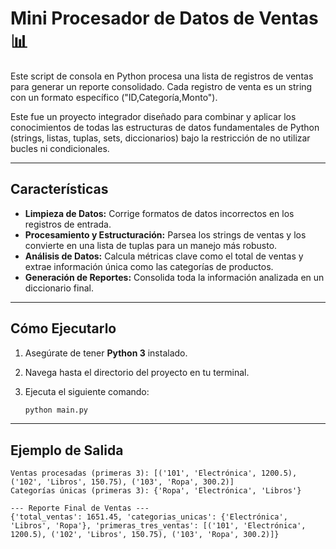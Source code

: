 # Mini Procesador de Datos de Ventas 📊

Este script de consola en Python procesa una lista de registros de ventas para generar un reporte consolidado. Cada registro de venta es un string con un formato específico ("ID,Categoría,Monto").

Este fue un proyecto integrador diseñado para combinar y aplicar los conocimientos de todas las estructuras de datos fundamentales de Python (strings, listas, tuplas, sets, diccionarios) bajo la restricción de no utilizar bucles ni condicionales.

---
## Características

* **Limpieza de Datos:** Corrige formatos de datos incorrectos en los registros de entrada.
* **Procesamiento y Estructuración:** Parsea los strings de ventas y los convierte en una lista de tuplas para un manejo más robusto.
* **Análisis de Datos:** Calcula métricas clave como el total de ventas y extrae información única como las categorías de productos.
* **Generación de Reportes:** Consolida toda la información analizada en un diccionario final.

---
## Cómo Ejecutarlo

1.  Asegúrate de tener **Python 3** instalado.
2.  Navega hasta el directorio del proyecto en tu terminal.
3.  Ejecuta el siguiente comando:

    ```bash
    python main.py
    ```

---
## Ejemplo de Salida

```text
Ventas procesadas (primeras 3): [('101', 'Electrónica', 1200.5), ('102', 'Libros', 150.75), ('103', 'Ropa', 300.2)]
Categorías únicas (primeras 3): {'Ropa', 'Electrónica', 'Libros'}

--- Reporte Final de Ventas ---
{'total_ventas': 1651.45, 'categorias_unicas': {'Electrónica', 'Libros', 'Ropa'}, 'primeras_tres_ventas': [('101', 'Electrónica', 1200.5), ('102', 'Libros', 150.75), ('103', 'Ropa', 300.2)]}
```